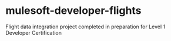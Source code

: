 # mulesoft-developer-flights
Flight data integration project completed in preparation for Level 1 Developer Certification
